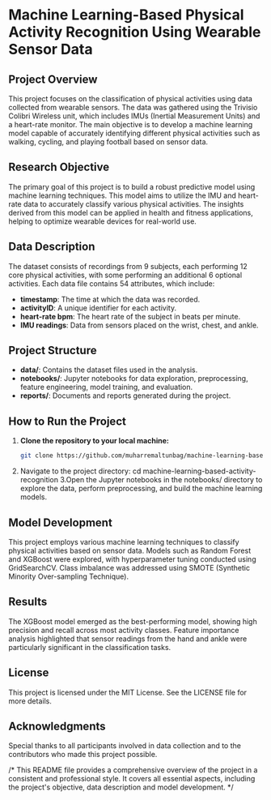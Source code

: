 # Machine Learning-Based Physical Activity Recognition Using Wearable Sensor Data

## Project Overview

This project focuses on the classification of physical activities using data collected from wearable sensors. The data was gathered using the Trivisio Colibri Wireless unit, which includes IMUs (Inertial Measurement Units) and a heart-rate monitor. The main objective is to develop a machine learning model capable of accurately identifying different physical activities such as walking, cycling, and playing football based on sensor data.

## Research Objective

The primary goal of this project is to build a robust predictive model using machine learning techniques. This model aims to utilize the IMU and heart-rate data to accurately classify various physical activities. The insights derived from this model can be applied in health and fitness applications, helping to optimize wearable devices for real-world use.

## Data Description

The dataset consists of recordings from 9 subjects, each performing 12 core physical activities, with some performing an additional 6 optional activities. Each data file contains 54 attributes, which include:

- **timestamp**: The time at which the data was recorded.
- **activityID**: A unique identifier for each activity.
- **heart-rate bpm**: The heart rate of the subject in beats per minute.
- **IMU readings**: Data from sensors placed on the wrist, chest, and ankle.

## Project Structure

- **data/**: Contains the dataset files used in the analysis.
- **notebooks/**: Jupyter notebooks for data exploration, preprocessing, feature engineering, model training, and evaluation.
- **reports/**: Documents and reports generated during the project.

## How to Run the Project

1. **Clone the repository to your local machine:**

   ```bash
   git clone https://github.com/muharremaltunbag/machine-learning-based-activity-recognition.git
2. Navigate to the project directory:
   cd machine-learning-based-activity-recognition
3.Open the Jupyter notebooks in the notebooks/ directory to explore the data, perform preprocessing, and build the machine learning models.


## Model Development

This project employs various machine learning techniques to classify physical activities based on sensor data. Models such as Random Forest and XGBoost were explored, with hyperparameter tuning conducted using GridSearchCV. Class imbalance was addressed using SMOTE (Synthetic Minority Over-sampling Technique).

## Results

The XGBoost model emerged as the best-performing model, showing high precision and recall across most activity classes. Feature importance analysis highlighted that sensor readings from the hand and ankle were particularly significant in the classification tasks.

## License

This project is licensed under the MIT License. See the LICENSE file for more details.

## Acknowledgments

Special thanks to all participants involved in data collection and to the contributors who made this project possible.

/* This README file provides a comprehensive overview of the project in a consistent and professional style. It covers all essential aspects, including the project's objective, data description and model development. */




